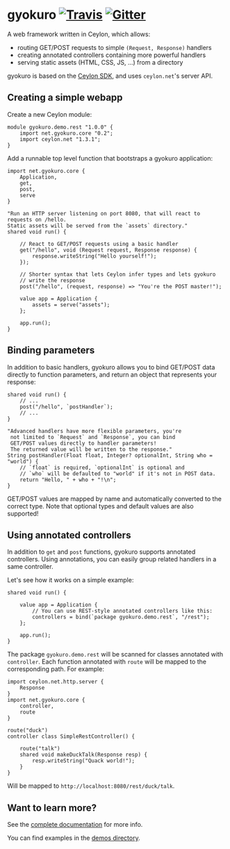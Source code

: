 # gyokuro [![Travis](https://travis-ci.org/bjansen/gyokuro.svg?branch=master)](https://travis-ci.org/bjansen/gyokuro) [![Gitter](https://badges.gitter.im/bjansen/gyokuro.svg)](https://gitter.im/bjansen/gyokuro)

A web framework written in Ceylon, which allows:

* routing GET/POST requests to simple `(Request, Response)` handlers
* creating annotated controllers containing more powerful handlers
* serving static assets (HTML, CSS, JS, ...) from a directory

gyokuro is based on the [Ceylon SDK](http://github.com/ceylon/ceylon-sdk), 
and uses `ceylon.net`'s server API.

## Creating a simple webapp

Create a new Ceylon module:

```ceylon
module gyokuro.demo.rest "1.0.0" {
    import net.gyokuro.core "0.2";
    import ceylon.net "1.3.1";
}
```

Add a runnable top level function that bootstraps a gyokuro application:

```ceylon
import net.gyokuro.core {
    Application,
    get,
    post,
    serve
}

"Run an HTTP server listening on port 8080, that will react to requests on /hello.
Static assets will be served from the `assets` directory."
shared void run() {

    // React to GET/POST requests using a basic handler
    get("/hello", void (Request request, Response response) {
        response.writeString("Hello yourself!");
    });
    
    // Shorter syntax that lets Ceylon infer types and lets gyokuro
    // write the response
    post("/hello", (request, response) => "You're the POST master!");

    value app = Application {
        assets = serve("assets");
    };
    
    app.run();
}
```

## Binding parameters

In addition to basic handlers, gyokuro allows you to bind GET/POST data
directly to function parameters, and return an object that represents your response:

```ceylon
shared void run() {
    // ...
    post("/hello", `postHandler`);
    // ...
}

"Advanced handlers have more flexible parameters, you're
 not limited to `Request` and `Response`, you can bind
 GET/POST values directly to handler parameters!
 The returned value will be written to the response."
String postHandler(Float float, Integer? optionalInt, String who = "world") {
    // `float` is required, `optionalInt` is optional and
    // `who` will be defaulted to "world" if it's not in POST data.
    return "Hello, " + who + "!\n";
}
```

GET/POST values are mapped by name and automatically converted to the correct type.
Note that optional types and default values are also supported!

## Using annotated controllers

In addition to `get` and `post` functions, gyokuro supports annotated controllers.
Using annotations, you can easily group related handlers in a same controller.

Let's see how it works on a simple example:

```ceylon
shared void run() {

    value app = Application {
        // You can use REST-style annotated controllers like this:
        controllers = bind(`package gyokuro.demo.rest`, "/rest");
    };
    
    app.run();
}
```

The package `gyokuro.demo.rest` will be scanned for classes annotated with `controller`.
Each function annotated with `route` will be mapped to the corresponding path. For example:

```ceylon
import ceylon.net.http.server {
    Response
}
import net.gyokuro.core {
    controller,
    route
}

route("duck")
controller class SimpleRestController() {
    
    route("talk")
    shared void makeDuckTalk(Response resp) {
        resp.writeString("Quack world!");
    }
}
```

Will be mapped to `http://localhost:8080/rest/duck/talk`.

## Want to learn more?

See the [complete documentation](http://bjansen.github.io/gyokuro/doc/0.2/) for more info.

You can find examples in the [demos directory](https://github.com/bjansen/gyokuro/tree/master/demos/).

